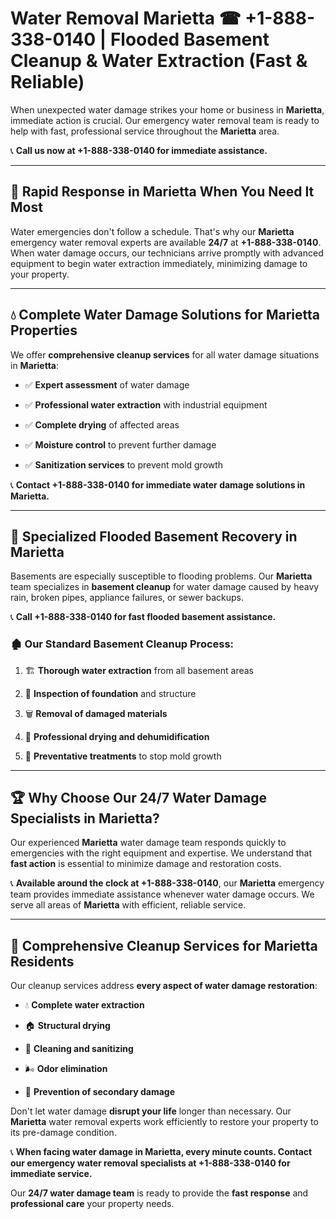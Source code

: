 # Water Removal Marietta ☎ +1-888-338-0140 | Flooded Basement Cleanup & Water Extraction (Fast & Reliable)

When unexpected water damage strikes your home or business in **Marietta**, immediate action is crucial. Our emergency water removal team is ready to help with fast, professional service throughout the **Marietta** area. 

📞 **Call us now at +1-888-338-0140 for immediate assistance.**
---
## 🚀 Rapid Response in Marietta When You Need It Most
Water emergencies don't follow a schedule. That's why our **Marietta** emergency water removal experts are available **24/7** at **+1-888-338-0140**. When water damage occurs, our technicians arrive promptly with advanced equipment to begin water extraction immediately, minimizing damage to your property.
---
## 💧 Complete Water Damage Solutions for Marietta Properties
We offer **comprehensive cleanup services** for all water damage situations in **Marietta**:
- ✅ **Expert assessment** of water damage  
- ✅ **Professional water extraction** with industrial equipment  
- ✅ **Complete drying** of affected areas  
- ✅ **Moisture control** to prevent further damage  
- ✅ **Sanitization services** to prevent mold growth  
📞 **Contact +1-888-338-0140 for immediate water damage solutions in Marietta.**
---
## 🌊 Specialized Flooded Basement Recovery in Marietta
Basements are especially susceptible to flooding problems. Our **Marietta** team specializes in **basement cleanup** for water damage caused by heavy rain, broken pipes, appliance failures, or sewer backups. 
📞 **Call +1-888-338-0140 for fast flooded basement assistance.**
### 🏚️ Our Standard Basement Cleanup Process:
1. 🏗️ **Thorough water extraction** from all basement areas  
2. 🔎 **Inspection of foundation** and structure  
3. 🗑️ **Removal of damaged materials**  
4. 💨 **Professional drying and dehumidification**  
5. 🚫 **Preventative treatments** to stop mold growth  
---
## 🏆 Why Choose Our 24/7 Water Damage Specialists in Marietta?
Our experienced **Marietta** water damage team responds quickly to emergencies with the right equipment and expertise. We understand that **fast action** is essential to minimize damage and restoration costs.
📞 **Available around the clock at +1-888-338-0140**, our **Marietta** emergency team provides immediate assistance whenever water damage occurs. We serve all areas of **Marietta** with efficient, reliable service.
---
## 🧹 Comprehensive Cleanup Services for Marietta Residents
Our cleanup services address **every aspect of water damage restoration**:
- 💧 **Complete water extraction**  
- 🏠 **Structural drying**  
- 🧼 **Cleaning and sanitizing**  
- 🌬️ **Odor elimination**  
- 🚫 **Prevention of secondary damage**  
Don't let water damage **disrupt your life** longer than necessary. Our **Marietta** water removal experts work efficiently to restore your property to its pre-damage condition.
📞 **When facing water damage in Marietta, every minute counts. Contact our emergency water removal specialists at +1-888-338-0140 for immediate service.**
Our **24/7 water damage team** is ready to provide the **fast response** and **professional care** your property needs.
